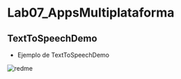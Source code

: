 # Lab07_AppsMultiplataforma 

## TextToSpeechDemo
 - Ejemplo de TextToSpeechDemo

![redme](https://user-images.githubusercontent.com/54334317/81645130-a3555700-93ee-11ea-9e81-348c0911f9d9.jpg)
